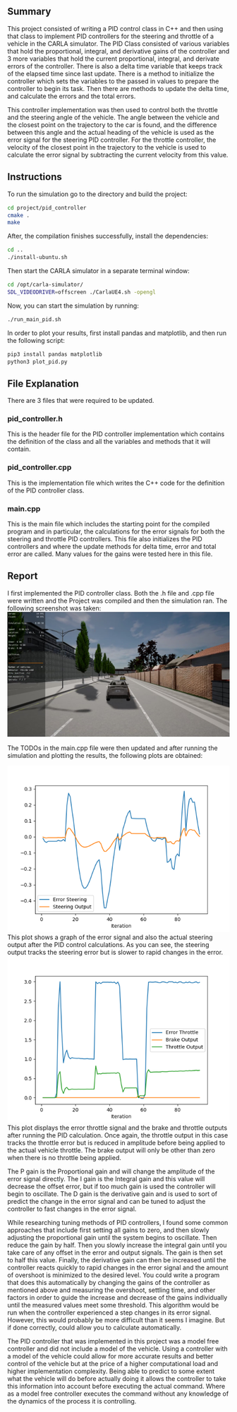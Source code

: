 ## Summary
This project consisted of writing a PID control class in C++ and then using that class to implement PID controllers for the steering and throttle of a vehicle in the CARLA simulator.  The PID Class consisted of various variables that hold the proportional, integral, and derivative gains of the controller and 3 more variables that hold the current proportional, integral, and derivate errors of the controller.  There is also a delta time variable that keeps track of the elapsed time since last update.  There is a method to initialize the controller which sets the variables to the passed in values to prepare the controller to begin its task.  Then there are methods to update the delta time, and calculate the errors and the total errors.

This controller implementation was then used to control both the throttle and the steering angle of the vehicle.  The angle between the vehicle and the closest point on the trajectory to the car is found, and the difference between this angle and the actual heading of the vehicle is used as the error signal for the steering PID controller.  For the throttle controller, the velocity of the closest point in the trajectory to the vehicle is used to calculate the error signal by subtracting the current velocity from this value.

## Instructions
To run the simulation go to the directory and build the project:
```bash
cd project/pid_controller
cmake .
make
```
After, the compilation finishes successfully, install the dependencies:
```bash
cd ..
./install-ubuntu.sh
```
Then start the CARLA simulator in a separate terminal window:
```bash
cd /opt/carla-simulator/
SDL_VIDEODRIVER=offscreen ./CarlaUE4.sh -opengl
```
Now, you can start the simulation by running:
```bash
./run_main_pid.sh
```
In order to plot your results, first install pandas and matplotlib, and then run the following script:
```bash
pip3 install pandas matplotlib
python3 plot_pid.py
```

## File Explanation
There are 3 files that were required to be updated.
### pid_controller.h
This is the header file for the PID controller implementation which contains the definition of the class and all the variables and methods that it will contain.
### pid_controller.cpp
This is the implementation file which writes the C++ code for the definition of the PID controller class.
### main.cpp
This is the main file which includes the starting point for the compiled program and in particular, the calculations for the error signals for both the steering and throttle PID controllers.  This file also initializes the PID controllers and where the update methods for delta time, error and total error are called.  Many values for the gains were tested here in this file.


## Report
I first implemented the PID controller class.  Both the .h file and .cpp file were written and the Project was compiled and then the simulation ran.  The following screenshot was taken:
<img src="pid_controller/screenshot/NoPID.png" alt="No PID Controller">

The TODOs in the main.cpp file were then updated and after running the simulation and plotting the results, the following plots are obtained:

<img src="pid_controller/screenshot/Steering.png" alt="Steering Plot">
This plot shows a graph of the error signal and also the actual steering output after the PID control calculations.  As you can see, the steering output tracks the steering error but is slower to rapid changes in the error.

<img src="pid_controller/screenshot/Throttle.png" alt="Throttle Plot">
This plot displays the error throttle signal and the brake and throttle outputs after running the PID calculation.  Once again, the throttle output in this case tracks the throttle error but is reduced in amplitude before being applied to the actual vehicle throttle.  The brake output will only be other than zero when there is no throttle being applied.

The P gain is the Proportional gain and will change the amplitude of the error signal directly.  The I gain is the Integral gain and this value will decrease the offset error, but if too much gain is used the controller will begin to oscillate.  The D gain is the derivative gain and is used to sort of predict the change in the error signal and can be tuned to adjust the controller to fast changes in the error signal.  

While researching tuning methods of PID controllers, I found some common approaches that include first setting all gains to zero, and then slowly adjusting the proportional gain until the system begins to oscillate.  Then reduce the gain by half.  Then you slowly increase the integral gain until you take care of any offset in the error and output signals.  The gain is then set to half this value.  Finally, the derivative gain can then be increased until the controller reacts quickly to rapid changes in the error signal and the amount of overshoot is minimized to the desired level.  You could write a program that does this automatically by changing the gains of the controller as mentioned above and measuring the overshoot, settling time, and other factors in order to guide the increase and decrease of the gains individually until the measured values meet some threshold.  This algorithm would be run when the controller experienced a step changes in its error signal.  However, this would probably be more difficult than it seems I imagine.  But if done correctly, could allow you to calculate automatically.

The PID controller that was implemented in this project was a model free controller and did not include a model of the vehicle.  Using a controller with a model of the vehicle could allow for more accurate results and better control of the vehicle but at the price of a higher computational load and higher implementation complexity.  Being able to predict to some extent what the vehicle will do before actually doing it allows the controller to take this information into account before executing the actual command.  Where as a model free controller executes the command without any knowledge of the dynamics of the process it is controlling.  





